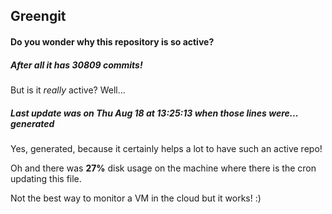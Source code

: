 ## Greengit

#### Do you wonder why this repository is so active?

##### After all it has 30809 commits!

But is it *really* active? Well...

##### Last update was on Thu Aug 18 at 13:25:13 when those lines were... generated

Yes, generated, because it certainly helps a lot to have such an active repo!

Oh and there was **27%** disk usage on the machine
where there is the cron updating this file.

Not the best way to monitor a VM in the cloud but it works! :)
